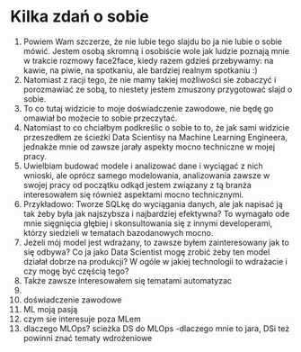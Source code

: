 # Kilka zdań o sobie

1. Powiem Wam szczerze, że nie lubie tego slajdu bo ja nie lubie o sobie mówić. Jestem osobą skromną i osobiście wole jak ludzie poznają mnie w trakcie rozmowy face2face, kiedy razem gdzieś przebywamy: na kawie, na piwie, na spotkaniu, ale bardziej realnym spotkaniu :)
2. Natomiast z racji tego, że nie mamy takiej możliwości sie zobaczyć i porozmawiać ze sobą, to niestety jestem zmuszony przygotować slajd o sobie.
3. To co tutaj widzicie to moje doświadczenie zawodowe, nie będę go omawiał bo możecie to sobie przeczytać.
4. Natomiast to co chciałbym podkreślic o sobie to to, że jak sami widzicie przeszedłem ze ścieżki Data Scientisy na Machine Learning Engineera, jednakże mnie od zawsze jarały aspekty mocno techniczne w mojej pracy.
5. Uwielbiam budować modele i analizować dane i wyciągać z nich wnioski, ale oprócz samego modelowania, analizowania zawsze w swojej pracy od początku odkąd jestem związany z tą branża interesowałem się również aspektami mocno technicznymi.
6. Przykładowo: Tworze SQLkę do wyciągania danych, ale jak napisać ją tak żeby była jak najszybsza i najbardziej efektywna? To wymagało ode mnie sięgnięcia głębiej i skonsultowania się z innymi developerami, którzy siedzieli w tematach bazodanowych mocno.
7. Jeżeli mój model jest wdrażany, to zawsze byłem zainteresowany jak to się odbywa? Co ja jako Data Scientist mogę zrobić żeby ten model działał dobrze na produkcji? W ogóle w jakiej technologii to wdrażacie i czy mogę być częścią tego?
8. Także zawsze interesowałem się tematami automatyzac
9. 
10. doświadczenie zawodowe
11. ML moją pasją
12. czym sie interesuje poza MLem
13. dlaczego MLOps? scieżka DS do MLOps -dlaczego mnie to jara, DSi też powinni znać tematy wdrożeniowe